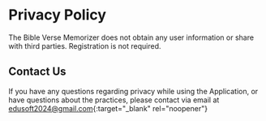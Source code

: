 # Privacy Policy
The Bible Verse Memorizer does not obtain any user information or share with third parties. Registration is not required. 

## Contact Us
If you have any questions regarding privacy while using the Application, or have questions about the practices, please contact via email at 
[edusoft2024@gmail.com](mailto:edusoft2024@gmail.com){:target="_blank" rel="noopener"}  
